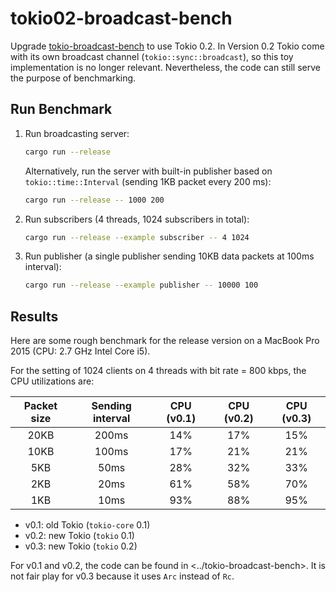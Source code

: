 # tokio02-broadcast-bench

Upgrade [tokio-broadcast-bench](../tokio-broadcast-bench) to use Tokio 0.2. In Version 0.2 Tokio
come with its own broadcast channel (`tokio::sync::broadcast`), so this toy implementation is no
longer relevant. Nevertheless, the code can still serve the purpose of benchmarking.

## Run Benchmark

1. Run broadcasting server:
    ```bash
    cargo run --release
    ```

    Alternatively, run the server with built-in publisher based on `tokio::time::Interval` (sending
    1KB packet every 200 ms):

    ```bash
    cargo run --release -- 1000 200
    ```

2. Run subscribers (4 threads, 1024 subscribers in total):
    ```bash
    cargo run --release --example subscriber -- 4 1024
    ```

3. Run publisher (a single publisher sending 10KB data packets at 100ms interval):
    ```bash
    cargo run --release --example publisher -- 10000 100
    ```

## Results

Here are some rough benchmark for the release version on a MacBook Pro 2015 (CPU: 2.7 GHz Intel Core
i5).

For the setting of 1024 clients on 4 threads with bit rate = 800 kbps, the CPU utilizations are:

| Packet size | Sending interval | CPU (v0.1) | CPU (v0.2) | CPU (v0.3) |
|:-----------:|:----------------:|:----------:|:----------:|:----------:|
|     20KB    |       200ms      |     14%    |     17%    |     15%    |
|     10KB    |       100ms      |     17%    |     21%    |     21%    |
|     5KB     |       50ms       |     28%    |     32%    |     33%    |
|     2KB     |       20ms       |     61%    |     58%    |     70%    |
|     1KB     |       10ms       |     93%    |     88%    |     95%    |

- v0.1: old Tokio (`tokio-core` 0.1)
- v0.2: new Tokio (`tokio` 0.1)
- v0.3: new Tokio (`tokio` 0.2)

For v0.1 and v0.2, the code can be found in <../tokio-broadcast-bench>. It is not fair play for v0.3
because it uses `Arc` instead of `Rc`.
